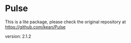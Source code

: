 # Pulse

This is a lite package, please check the original repository at https://github.com/kean/Pulse

version: 2.1.2
